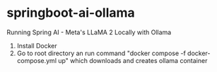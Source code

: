# springboot-ai-ollama
Running Spring AI - Meta's LLaMA 2 Locally with Ollama

1. Install Docker
2. Go to root directory an run command "docker compose -f docker-compose.yml up" which downloads and creates ollama container